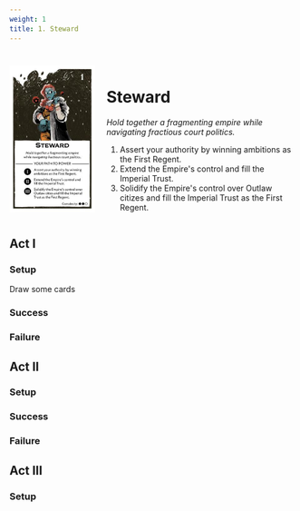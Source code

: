 ```yaml
---
weight: 1
title: 1. Steward
---
```


#

<div style="display: flex; align-items: flex-start;">
    <img src="1/fate.jpg" alt="Alt text" style="width: 30%; margin-right: 20px;">
    <div>
        <h1>Steward</h1>
        <p><i>Hold together a fragmenting empire while navigating fractious court politics.</i></p>
        <ol>
          <li>Assert your authority by winning ambitions as the First Regent.</li>
          <li>Extend the Empire's control and fill the Imperial Trust.</li>
          <li>Solidify the Empire's control over Outlaw citizes and fill the Imperial Trust as the First Regent.</li>
        </ol>
    </div>
</div>

## Act I

### Setup

Draw some cards

### Success

### Failure

## Act II

### Setup

### Success

### Failure

## Act III

### Setup